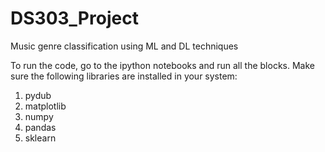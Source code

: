 # DS303_Project
Music genre classification using ML and DL techniques

To run the code, go to the ipython notebooks and run all the blocks. Make sure the following libraries are installed in your system:
1) pydub
2) matplotlib
3) numpy
4) pandas
5) sklearn
